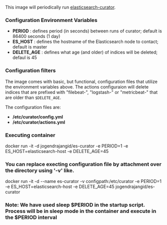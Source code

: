 This image will periodically run [elasticsearch-curator](https://www.elastic.co/guide/en/elasticsearch/client/curator/5.0/about.html).

### Configuration Environment Variables

* **PERIOD** : defines period (in seconds) between runs of curator; default is 86400 seconds (1 day)
* **ES_HOST** : defines the hostname of the Elasticsearch node to contact; default is master
* **DELETE_AGE** : defines what age (and older) of indices will be deleted; defaul is 45

### Configuration filters

The image comes with basic, but functional, configuration files that utilize
the environment variables above. The actions configuraion will delete indices
that are prefixed with "filebeat-", "logstash-" or "metricbeat-" that are older than
`$DELETE_AGE`.

The configuration files are:

* **/etc/curator/config.yml**
* **/etc/curator/actions.yml**

### Executing container 
docker run -it -d jogendrajangid/es-curator -e PERIOD=1 -e ES_HOST=elasticsearch-host -e DELETE_AGE=45

### You can replace execting configuration file by attachment over the directory using '-v' like.

docker run -it -d --name es-curator -v configpath:/etc/curator -e PERIOD=1 -e ES_HOST=elasticsearch-host -e DELETE_AGE=45 jogendrajangid/es-curator

### Note: We have used sleep $PERIOD in the startup script. Process will be in sleep mode in the container and execute in the $PERIOD interval 
